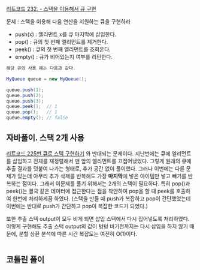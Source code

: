 [리트코드 232. - 스택을 이용해서 큐 구현](https://leetcode.com/problems/implement-queue-using-stacks/description/)

문제 : 스택을 이용해 다음 연산을 지원하는 큐을 구현하라
- push(x) : 엘리먼트 x를 큐 마지막에 삽입한다.
- pop() : 큐의 첫 번째 엘리먼트를 제거한다.
- peek() : 큐의 첫 번째 엘리먼트를 조회온다.
- empty() : 큐가 비어있는지 여부를 리턴한다.

```java
해당 큐의 사용 예는 다음과 같다.

MyQueue queue = new MyQueue();

queue.push(1);
queue.push(2);
queue.push(3);
queue.peek();  // 1
queue.pop();   // 1
queue.empty(); // false
```

## 자바풀이. 스택 2개 사용
 [리트코드 225번 큐로 스택 구현하기](https://github.com/BillionDollarSohee/Algorithm/blob/main/LeetCood/225.%20Implement%20Stack%20using%20Queues.md) 와 반대되는 문제이다.
 지난번에는 큐에 엘리먼트를 삽입하고 전체를 재정렬해서 맨 앞의 엘리먼트를 끄집어냈었다.
 그렇게 원래의 큐에 추출 결과를 덧붙여 나가는 형태로, 추가 공간 없이 풀이했다.
 그러나 이번에는 다른 문제가 있는데 아무리 추가 삭제를 반복해도 가장 **마지막**에 넣은 아이템만 넣고 빼기를 반복하는 점이다.
 그래서 이문제를 풀기 위해서는 2개의 스택이 필요하다.
 특히 pop()과 peek()는 결국 같은 데이터에 접근한다는 점을 착안하여 pop을 할 때 peek를 호출하여 한번에 처리하게끔 하였다.
 (스택을 만들 때 push가 복잡하고 pop이 간단했었는데 이번에는 반대로 push가 간단하고 pop이 복잡한 코드가 되었다.)

또한 추출 스택 output이 모두 비게 되면 삽입 스택에서 다시 집어넣도록 처리하였다.
이렇게 구현해도 추출 스택 output의 값이 텅텅 비기전까지는 다시 삽입을 하지 않기 때문에,
분할 상환 분석에 따른 시간 복잡도는 여전히 O(1)이다.

```java

```
## 코틀린 풀이
```kotlin

```
